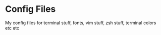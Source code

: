# Config Files

My config files for terminal stuff, fonts, vim stuff, zsh stuff, terminal colors etc etc
